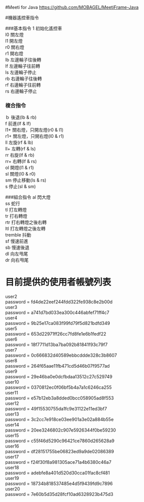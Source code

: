 #Meeti for Java
https://github.com/MOBAGEL/MeetiFrame-Java

#機器遙控車指令

###基本指令
1	初始化遙控車  
l0	關左燈  
l1	開左燈  
r0	關右燈  
r1	開右燈  
lb	左邊輪子往後轉  
lf	左邊輪子往前轉  
ls	左邊輪子停止  
rb	右邊輪子往後轉  
rf	右邊輪子往前轉  
rs	右邊輪子停止  

### 複合指令
ｂ	後退(lb & rb)  
f	前進(lf & lf)  
l1+	關右燈，只開左燈(r0 & l1)  
r1+	關左燈，只開右燈(l0 & r1)  
ll	左旋(rf & lb)  
ll+	左轉(rf & ls)  
rr	右旋(lf & rb)  
rr+	右轉(lf & rs)  
ol	開燈(l1 & r1)  
sl	關燈(l0 & r0)  
sm	停止移動(ls & rs)  
s	停止(sl & sm)  

###組合指令
al	閃大燈  
ss	蛇行  
tl	打左轉燈  
tr	打右轉燈  
rtr	打右轉燈之後右轉  
ltl	打左轉燈之後左轉  
tremble	抖動  
sf	慢速前進  
sb	慢速後退  
dl	向左甩尾  
dr	向右甩尾  


# 目前提供的使用者帳號列表
user2  
password = fd4de22eef244fdd322fe938c8e2b00d  
user3  
password = a741d7bd033ea300c446abfef71ff4c7  
user4  
password = 9b25e17ca083f99fd79f5d821bdfd349  
user5  
password = 653d22971ff26cc7fd8fe1e6b1fedf22  
user6  
password = 18f7711d13ba7ba092b81841f93c79f7  
user7  
password = 0c666832d40589ebbcddde328c3b8607  
user8  
password = 264f65aae11fb471cd5d46b07f9577ad  
user9  
password = 29e46ba0e0dcfbdaa13512c27c529749  
user10  
password = 0370812ec0f06bf5b4a7a1c6246ca255  
user11  
password = e57b12eb3a8dded0bcc058905ad8f553  
user12  
password = 49f15530755da1fc9e31122e11ed3bf7  
user13  
password = 3c2cc7e918ce03ee901a3e02a884b55e  
user14  
password = 20ee3246802c907e5926344f0be59230  
user15  
password = c55f46d5290c96421ce7860d265628a9  
user16  
password = df28151755be06823ed9a9de02086389  
user17  
password = f24f30f8a981305ace71a4b6380c46a7  
user18  
password = adebfe8a401d520d30cca01fac8cf481  
user19    
password = 18734b818537485e4d5f9439fd9c7896  
user20  
password = 7e60b5d35d28fcf10ad6328923b475d3  
